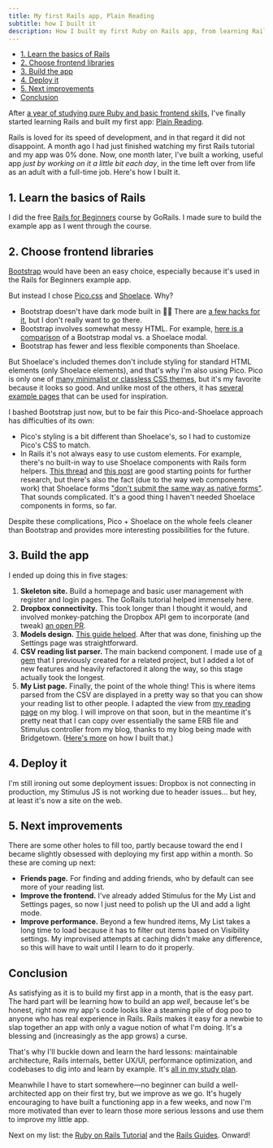 ```yaml
---
title: My first Rails app, Plain Reading
subtitle: how I built it
description: How I built my first Ruby on Rails app, from learning Rails basics, to choosing frontend libraries, to building and deploying the app.
---
```


- [1. Learn the basics of Rails](#1-learn-the-basics-of-rails)
- [2. Choose frontend libraries](#2-choose-frontend-libraries)
- [3. Build the app](#3-build-the-app)
- [4. Deploy it](#4-deploy-it)
- [5. Next improvements](#5-next-improvements)
- [Conclusion](#conclusion)

After [a year of studying pure Ruby and basic frontend skills](https://github.com/fpsvogel/learn-ruby), I've finally started learning Rails and built my first app: [Plain Reading](https://github.com/fpsvogel/plainreading).

Rails is loved for its speed of development, and in that regard it did not disappoint. A month ago I had just finished watching my first Rails tutorial and my app was 0% done. Now, one month later, I've built a working, useful app *just by working on it a little bit each day*, in the time left over from life as an adult with a full-time job. Here's how I built it.

## 1. Learn the basics of Rails

I did the free [Rails for Beginners](https://gorails.com/series/rails-for-beginners) course by GoRails. I made sure to build the example app as I went through the course.

## 2. Choose frontend libraries

[Bootstrap](https://getbootstrap.com/) would have been an easy choice, especially because it's used in the Rails for Beginners example app.

But instead I chose [Pico.css](https://picocss.com/) and [Shoelace](https://shoelace.style/). Why?

- Bootstrap doesn't have dark mode built in 🤦‍♂️ There are [a few hacks for it](https://github.com/vinorodrigues/bootstrap-dark-5), but I don't really want to go there.
- Bootstrap involves somewhat messy HTML. For example, [here is a comparison](https://www.sessions.edu/notes-on-design/www-wednesday-shoelace-2-0/) of a Bootstrap modal vs. a Shoelace modal.
- Bootstrap has fewer and less flexible components than Shoelace.

But Shoelace's included themes don't include styling for standard HTML elements (only Shoelace elements), and that's why I'm also using Pico. Pico is only one of [many minimalist or classless CSS themes](https://github.com/dbohdan/classless-css), but it's my favorite because it looks so good. And unlike most of the others, it has [several example pages](https://picocss.com/#examples) that can be used for inspiration.

I bashed Bootstrap just now, but to be fair this Pico-and-Shoelace approach has difficulties of its own:

- Pico's styling is a bit different than Shoelace's, so I had to customize Pico's CSS to match.
- In Rails it's not always easy to use custom elements. For example, there's no built-in way to use Shoelace components with Rails form helpers. [This thread](https://github.com/github/view_component/discussions/420#discussioncomment-867525) and [this post](https://www.crossingtheruby.com/2021/05/15/form-formation-rails-view-components.html) are good starting points for further research, but there's also the fact (due to the way web components work) that Shoelace forms ["don't submit the same way as native forms"](https://shoelace.style/components/form). That sounds complicated. It's a good thing I haven't needed Shoelace components in forms, so far.

Despite these complications, Pico + Shoelace on the whole feels cleaner than Bootstrap and provides more interesting possibilities for the future.

## 3. Build the app

I ended up doing this in five stages:

1. **Skeleton site.** Build a homepage and basic user management with register and login pages. The GoRails tutorial helped immensely here.
2. **Dropbox connectivity.** This took longer than I thought it would, and involved monkey-patching the Dropbox API gem to incorporate (and tweak) [an open PR](https://github.com/Jesus/dropbox_api/pull/83).
3. **Models design.** [This guide helped](https://www.startuprocket.com/articles/how-to-design-and-prep-a-ruby-on-rails-model-architecture). After that was done, finishing up the Settings page was straightforward.
4. **CSV reading list parser.** The main backend component. I made use of [a gem](https://rubygems.org/gems/reading-csv) that I previously created for a related project, but I added a lot of new features and heavily refactored it along the way, so this stage actually took the longest.
5. **My List page.** Finally, the point of the whole thing! This is where items parsed from the CSV are displayed in a pretty way so that you can show your reading list to other people. I adapted the view from [my reading page](/reading/) on my blog. I will improve on that soon, but in the meantime it's pretty neat that I can copy over essentially the same ERB file and Stimulus controller from my blog, thanks to my blog being made with Bridgetown. ([Here's more](/posts/2021/build-a-blog-with-bridgetown#2-ruby-component-and-plugin) on how I built that.)

## 4. Deploy it

I'm still ironing out some deployment issues: Dropbox is not connecting in production, my Stimulus JS is not working due to header issues… but hey, at least it's now a site on the web.

## 5. Next improvements

There are some other holes to fill too, partly because toward the end I became slightly obsessed with deploying my first app within a month. So these are coming up next:

- **Friends page.** For finding and adding friends, who by default can see more of your reading list.
- **Improve the frontend.** I've already added Stimulus for the My List and Settings pages, so now I just need to polish up the UI and add a light mode.
- **Improve performance.** Beyond a few hundred items, My List takes a long time to load because it has to filter out items based on Visibility settings. My improvised attempts at caching didn't make any difference, so this will have to wait until I learn to do it properly.

## Conclusion

As satisfying as it is to build my first app in a month, that is the easy part. The hard part will be learning how to build an app *well*, because let's be honest, right now my app's code looks like a steaming pile of dog poo to anyone who has real experience in Rails. Rails makes it easy for a newbie to slap together an app with only a vague notion of what I'm doing. It's a blessing and (increasingly as the app grows) a curse.

That's why I'll buckle down and learn the hard lessons: maintainable architecture, Rails internals, better UX/UI, performance optimization, and codebases to dig into and learn by example. It's [all in my study plan](https://github.com/fpsvogel/learn-ruby).

Meanwhile I have to start somewhere—no beginner can build a well-architected app on their first try, but we improve as we go. It's hugely encouraging to have built a functioning app in a few weeks, and now I'm more motivated than ever to learn those more serious lessons and use them to improve my little app.

Next on my list: the [Ruby on Rails Tutorial](https://www.railstutorial.org) and the [Rails Guides](https://guides.rubyonrails.org/). Onward!

